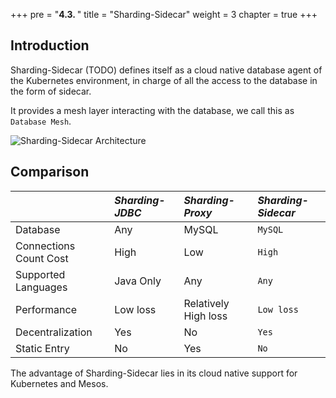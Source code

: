 +++
pre = "<b>4.3. </b>"
title = "Sharding-Sidecar"
weight = 3
chapter = true
+++

## Introduction

Sharding-Sidecar (TODO) defines itself as a cloud native database agent of the Kubernetes environment, in charge of all the access to the database in the form of sidecar.

It provides a mesh layer interacting with the database, we call this as `Database Mesh`.

![Sharding-Sidecar Architecture](https://shardingsphere.apache.org/document/current/img/sharding-sidecar-brief_v2.png)


## Comparison

|                         | *Sharding-JDBC* | *Sharding-Proxy*     | *Sharding-Sidecar* |
| :---------------------- | :-------------- | :------------------- | :----------------- |
| Database                | Any             | MySQL                | `MySQL`            |
| Connections Count Cost  | High            | Low                  | `High`             |
| Supported Languages     | Java Only       | Any                  | `Any`              |
| Performance             | Low loss        | Relatively High loss | `Low loss`         |
| Decentralization        | Yes             | No                   | `Yes`              |
| Static Entry            | No              | Yes                  | `No`               |

The advantage of Sharding-Sidecar lies in its cloud native support for Kubernetes and Mesos.